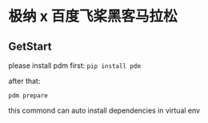 # 极纳 x 百度飞桨黑客马拉松

## GetStart

please install pdm first: `pip install pdm`

after that:

```
pdm prepare
```

this commond can auto install dependencies in virtual env
